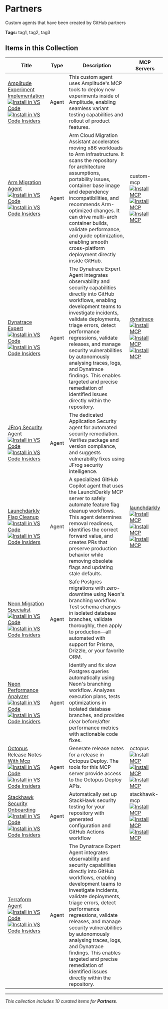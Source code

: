 # Partners

Custom agents that have been created by GitHub partners

**Tags:** tag1, tag2, tag3

## Items in this Collection

| Title | Type | Description | MCP Servers |
| ----- | ---- | ----------- | ----------- |
| [Amplitude Experiment Implementation](../agents/amplitude-experiment-implementation.agent.md)<br />[![Install in VS Code](https://img.shields.io/badge/VS_Code-Install-0098FF?style=flat-square&logo=visualstudiocode&logoColor=white)](https://aka.ms/awesome-copilot/install/agent?url=vscode%3Achat-agent%2Finstall%3Furl%3Dhttps%3A%2F%2Fraw.githubusercontent.com%2Fgithub%2Fawesome-copilot%2Fmain%2Fagents%2Famplitude-experiment-implementation.agent.md)<br />[![Install in VS Code Insiders](https://img.shields.io/badge/VS_Code_Insiders-Install-24bfa5?style=flat-square&logo=visualstudiocode&logoColor=white)](https://aka.ms/awesome-copilot/install/agent?url=vscode-insiders%3Achat-agent%2Finstall%3Furl%3Dhttps%3A%2F%2Fraw.githubusercontent.com%2Fgithub%2Fawesome-copilot%2Fmain%2Fagents%2Famplitude-experiment-implementation.agent.md) | Agent | This custom agent uses Amplitude's MCP tools to deploy new experiments inside of Amplitude, enabling seamless variant testing capabilities and rollout of product features. |  |
| [Arm Migration Agent](../agents/arm-migration.agent.md)<br />[![Install in VS Code](https://img.shields.io/badge/VS_Code-Install-0098FF?style=flat-square&logo=visualstudiocode&logoColor=white)](https://aka.ms/awesome-copilot/install/agent?url=vscode%3Achat-agent%2Finstall%3Furl%3Dhttps%3A%2F%2Fraw.githubusercontent.com%2Fgithub%2Fawesome-copilot%2Fmain%2Fagents%2Farm-migration.agent.md)<br />[![Install in VS Code Insiders](https://img.shields.io/badge/VS_Code_Insiders-Install-24bfa5?style=flat-square&logo=visualstudiocode&logoColor=white)](https://aka.ms/awesome-copilot/install/agent?url=vscode-insiders%3Achat-agent%2Finstall%3Furl%3Dhttps%3A%2F%2Fraw.githubusercontent.com%2Fgithub%2Fawesome-copilot%2Fmain%2Fagents%2Farm-migration.agent.md) | Agent | Arm Cloud Migration Assistant accelerates moving x86 workloads to Arm infrastructure. It scans the repository for architecture assumptions, portability issues, container base image and dependency incompatibilities, and recommends Arm-optimized changes. It can drive multi-arch container builds, validate performance, and guide optimization, enabling smooth cross-platform deployment directly inside GitHub. | custom-mcp<br />[![Install MCP](https://img.shields.io/badge/Install-VS_Code-0098FF?style=flat-square)](https://aka.ms/awesome-copilot/install/mcp-vscode?vscode:mcp/by-name/custom-mcp/mcp-server)<br />[![Install MCP](https://img.shields.io/badge/Install-VS_Code_Insiders-24bfa5?style=flat-square)](https://aka.ms/awesome-copilot/install/mcp-vscode?vscode-insiders:mcp/by-name/custom-mcp/mcp-server)<br />[![Install MCP](https://img.shields.io/badge/Install-Visual_Studio-C16FDE?style=flat-square)](https://aka.ms/awesome-copilot/install/mcp-visualstudio?vscode:mcp/by-name/custom-mcp/mcp-server) |
| [Dynatrace Expert](../agents/dynatrace-expert.agent.md)<br />[![Install in VS Code](https://img.shields.io/badge/VS_Code-Install-0098FF?style=flat-square&logo=visualstudiocode&logoColor=white)](https://aka.ms/awesome-copilot/install/agent?url=vscode%3Achat-agent%2Finstall%3Furl%3Dhttps%3A%2F%2Fraw.githubusercontent.com%2Fgithub%2Fawesome-copilot%2Fmain%2Fagents%2Fdynatrace-expert.agent.md)<br />[![Install in VS Code Insiders](https://img.shields.io/badge/VS_Code_Insiders-Install-24bfa5?style=flat-square&logo=visualstudiocode&logoColor=white)](https://aka.ms/awesome-copilot/install/agent?url=vscode-insiders%3Achat-agent%2Finstall%3Furl%3Dhttps%3A%2F%2Fraw.githubusercontent.com%2Fgithub%2Fawesome-copilot%2Fmain%2Fagents%2Fdynatrace-expert.agent.md) | Agent | The Dynatrace Expert Agent integrates observability and security capabilities directly into GitHub workflows, enabling development teams to investigate incidents, validate deployments, triage errors, detect performance regressions, validate releases, and manage security vulnerabilities by autonomously analysing traces, logs, and Dynatrace findings. This enables targeted and precise remediation of identified issues directly within the repository. | [dynatrace](https://github.com/mcp/dynatrace/mcp-server)<br />[![Install MCP](https://img.shields.io/badge/Install-VS_Code-0098FF?style=flat-square)](https://aka.ms/awesome-copilot/install/mcp-vscode?vscode:mcp/by-name/dynatrace/mcp-server)<br />[![Install MCP](https://img.shields.io/badge/Install-VS_Code_Insiders-24bfa5?style=flat-square)](https://aka.ms/awesome-copilot/install/mcp-vscode?vscode-insiders:mcp/by-name/dynatrace/mcp-server)<br />[![Install MCP](https://img.shields.io/badge/Install-Visual_Studio-C16FDE?style=flat-square)](https://aka.ms/awesome-copilot/install/mcp-visualstudio?vscode:mcp/by-name/dynatrace/mcp-server) |
| [JFrog Security Agent](../agents/jfrog-sec.agent.md)<br />[![Install in VS Code](https://img.shields.io/badge/VS_Code-Install-0098FF?style=flat-square&logo=visualstudiocode&logoColor=white)](https://aka.ms/awesome-copilot/install/agent?url=vscode%3Achat-agent%2Finstall%3Furl%3Dhttps%3A%2F%2Fraw.githubusercontent.com%2Fgithub%2Fawesome-copilot%2Fmain%2Fagents%2Fjfrog-sec.agent.md)<br />[![Install in VS Code Insiders](https://img.shields.io/badge/VS_Code_Insiders-Install-24bfa5?style=flat-square&logo=visualstudiocode&logoColor=white)](https://aka.ms/awesome-copilot/install/agent?url=vscode-insiders%3Achat-agent%2Finstall%3Furl%3Dhttps%3A%2F%2Fraw.githubusercontent.com%2Fgithub%2Fawesome-copilot%2Fmain%2Fagents%2Fjfrog-sec.agent.md) | Agent | The dedicated Application Security agent for automated security remediation. Verifies package and version compliance, and suggests vulnerability fixes using JFrog security intelligence. |  |
| [Launchdarkly Flag Cleanup](../agents/launchdarkly-flag-cleanup.agent.md)<br />[![Install in VS Code](https://img.shields.io/badge/VS_Code-Install-0098FF?style=flat-square&logo=visualstudiocode&logoColor=white)](https://aka.ms/awesome-copilot/install/agent?url=vscode%3Achat-agent%2Finstall%3Furl%3Dhttps%3A%2F%2Fraw.githubusercontent.com%2Fgithub%2Fawesome-copilot%2Fmain%2Fagents%2Flaunchdarkly-flag-cleanup.agent.md)<br />[![Install in VS Code Insiders](https://img.shields.io/badge/VS_Code_Insiders-Install-24bfa5?style=flat-square&logo=visualstudiocode&logoColor=white)](https://aka.ms/awesome-copilot/install/agent?url=vscode-insiders%3Achat-agent%2Finstall%3Furl%3Dhttps%3A%2F%2Fraw.githubusercontent.com%2Fgithub%2Fawesome-copilot%2Fmain%2Fagents%2Flaunchdarkly-flag-cleanup.agent.md) | Agent | A specialized GitHub Copilot agent that uses the LaunchDarkly MCP server to safely automate feature flag cleanup workflows. This agent determines removal readiness, identifies the correct forward value, and creates PRs that preserve production behavior while removing obsolete flags and updating stale defaults. | [launchdarkly](https://github.com/mcp/launchdarkly/mcp-server)<br />[![Install MCP](https://img.shields.io/badge/Install-VS_Code-0098FF?style=flat-square)](https://aka.ms/awesome-copilot/install/mcp-vscode?vscode:mcp/by-name/launchdarkly/mcp-server)<br />[![Install MCP](https://img.shields.io/badge/Install-VS_Code_Insiders-24bfa5?style=flat-square)](https://aka.ms/awesome-copilot/install/mcp-vscode?vscode-insiders:mcp/by-name/launchdarkly/mcp-server)<br />[![Install MCP](https://img.shields.io/badge/Install-Visual_Studio-C16FDE?style=flat-square)](https://aka.ms/awesome-copilot/install/mcp-visualstudio?vscode:mcp/by-name/launchdarkly/mcp-server) |
| [Neon Migration Specialist](../agents/neon-migration-specialist.agent.md)<br />[![Install in VS Code](https://img.shields.io/badge/VS_Code-Install-0098FF?style=flat-square&logo=visualstudiocode&logoColor=white)](https://aka.ms/awesome-copilot/install/agent?url=vscode%3Achat-agent%2Finstall%3Furl%3Dhttps%3A%2F%2Fraw.githubusercontent.com%2Fgithub%2Fawesome-copilot%2Fmain%2Fagents%2Fneon-migration-specialist.agent.md)<br />[![Install in VS Code Insiders](https://img.shields.io/badge/VS_Code_Insiders-Install-24bfa5?style=flat-square&logo=visualstudiocode&logoColor=white)](https://aka.ms/awesome-copilot/install/agent?url=vscode-insiders%3Achat-agent%2Finstall%3Furl%3Dhttps%3A%2F%2Fraw.githubusercontent.com%2Fgithub%2Fawesome-copilot%2Fmain%2Fagents%2Fneon-migration-specialist.agent.md) | Agent | Safe Postgres migrations with zero-downtime using Neon's branching workflow. Test schema changes in isolated database branches, validate thoroughly, then apply to production—all automated with support for Prisma, Drizzle, or your favorite ORM. |  |
| [Neon Performance Analyzer](../agents/neon-optimization-analyzer.agent.md)<br />[![Install in VS Code](https://img.shields.io/badge/VS_Code-Install-0098FF?style=flat-square&logo=visualstudiocode&logoColor=white)](https://aka.ms/awesome-copilot/install/agent?url=vscode%3Achat-agent%2Finstall%3Furl%3Dhttps%3A%2F%2Fraw.githubusercontent.com%2Fgithub%2Fawesome-copilot%2Fmain%2Fagents%2Fneon-optimization-analyzer.agent.md)<br />[![Install in VS Code Insiders](https://img.shields.io/badge/VS_Code_Insiders-Install-24bfa5?style=flat-square&logo=visualstudiocode&logoColor=white)](https://aka.ms/awesome-copilot/install/agent?url=vscode-insiders%3Achat-agent%2Finstall%3Furl%3Dhttps%3A%2F%2Fraw.githubusercontent.com%2Fgithub%2Fawesome-copilot%2Fmain%2Fagents%2Fneon-optimization-analyzer.agent.md) | Agent | Identify and fix slow Postgres queries automatically using Neon's branching workflow. Analyzes execution plans, tests optimizations in isolated database branches, and provides clear before/after performance metrics with actionable code fixes. |  |
| [Octopus Release Notes With Mcp](../agents/octopus-deploy-release-notes-mcp.agent.md)<br />[![Install in VS Code](https://img.shields.io/badge/VS_Code-Install-0098FF?style=flat-square&logo=visualstudiocode&logoColor=white)](https://aka.ms/awesome-copilot/install/agent?url=vscode%3Achat-agent%2Finstall%3Furl%3Dhttps%3A%2F%2Fraw.githubusercontent.com%2Fgithub%2Fawesome-copilot%2Fmain%2Fagents%2Foctopus-deploy-release-notes-mcp.agent.md)<br />[![Install in VS Code Insiders](https://img.shields.io/badge/VS_Code_Insiders-Install-24bfa5?style=flat-square&logo=visualstudiocode&logoColor=white)](https://aka.ms/awesome-copilot/install/agent?url=vscode-insiders%3Achat-agent%2Finstall%3Furl%3Dhttps%3A%2F%2Fraw.githubusercontent.com%2Fgithub%2Fawesome-copilot%2Fmain%2Fagents%2Foctopus-deploy-release-notes-mcp.agent.md) | Agent | Generate release notes for a release in Octopus Deploy. The tools for this MCP server provide access to the Octopus Deploy APIs. | octopus<br />[![Install MCP](https://img.shields.io/badge/Install-VS_Code-0098FF?style=flat-square)](https://aka.ms/awesome-copilot/install/mcp-vscode?vscode:mcp/by-name/octopus/mcp-server)<br />[![Install MCP](https://img.shields.io/badge/Install-VS_Code_Insiders-24bfa5?style=flat-square)](https://aka.ms/awesome-copilot/install/mcp-vscode?vscode-insiders:mcp/by-name/octopus/mcp-server)<br />[![Install MCP](https://img.shields.io/badge/Install-Visual_Studio-C16FDE?style=flat-square)](https://aka.ms/awesome-copilot/install/mcp-visualstudio?vscode:mcp/by-name/octopus/mcp-server) |
| [Stackhawk Security Onboarding](../agents/stackhawk-security-onboarding.agent.md)<br />[![Install in VS Code](https://img.shields.io/badge/VS_Code-Install-0098FF?style=flat-square&logo=visualstudiocode&logoColor=white)](https://aka.ms/awesome-copilot/install/agent?url=vscode%3Achat-agent%2Finstall%3Furl%3Dhttps%3A%2F%2Fraw.githubusercontent.com%2Fgithub%2Fawesome-copilot%2Fmain%2Fagents%2Fstackhawk-security-onboarding.agent.md)<br />[![Install in VS Code Insiders](https://img.shields.io/badge/VS_Code_Insiders-Install-24bfa5?style=flat-square&logo=visualstudiocode&logoColor=white)](https://aka.ms/awesome-copilot/install/agent?url=vscode-insiders%3Achat-agent%2Finstall%3Furl%3Dhttps%3A%2F%2Fraw.githubusercontent.com%2Fgithub%2Fawesome-copilot%2Fmain%2Fagents%2Fstackhawk-security-onboarding.agent.md) | Agent | Automatically set up StackHawk security testing for your repository with generated configuration and GitHub Actions workflow | stackhawk-mcp<br />[![Install MCP](https://img.shields.io/badge/Install-VS_Code-0098FF?style=flat-square)](https://aka.ms/awesome-copilot/install/mcp-vscode?vscode:mcp/by-name/stackhawk-mcp/mcp-server)<br />[![Install MCP](https://img.shields.io/badge/Install-VS_Code_Insiders-24bfa5?style=flat-square)](https://aka.ms/awesome-copilot/install/mcp-vscode?vscode-insiders:mcp/by-name/stackhawk-mcp/mcp-server)<br />[![Install MCP](https://img.shields.io/badge/Install-Visual_Studio-C16FDE?style=flat-square)](https://aka.ms/awesome-copilot/install/mcp-visualstudio?vscode:mcp/by-name/stackhawk-mcp/mcp-server) |
| [Terraform Agent](../agents/terraform.agent.md)<br />[![Install in VS Code](https://img.shields.io/badge/VS_Code-Install-0098FF?style=flat-square&logo=visualstudiocode&logoColor=white)](https://aka.ms/awesome-copilot/install/agent?url=vscode%3Achat-agent%2Finstall%3Furl%3Dhttps%3A%2F%2Fraw.githubusercontent.com%2Fgithub%2Fawesome-copilot%2Fmain%2Fagents%2Fterraform.agent.md)<br />[![Install in VS Code Insiders](https://img.shields.io/badge/VS_Code_Insiders-Install-24bfa5?style=flat-square&logo=visualstudiocode&logoColor=white)](https://aka.ms/awesome-copilot/install/agent?url=vscode-insiders%3Achat-agent%2Finstall%3Furl%3Dhttps%3A%2F%2Fraw.githubusercontent.com%2Fgithub%2Fawesome-copilot%2Fmain%2Fagents%2Fterraform.agent.md) | Agent | The Dynatrace Expert Agent integrates observability and security capabilities directly into GitHub workflows, enabling development teams to investigate incidents, validate deployments, triage errors, detect performance regressions, validate releases, and manage security vulnerabilities by autonomously analysing traces, logs, and Dynatrace findings. This enables targeted and precise remediation of identified issues directly within the repository. |  |

---
*This collection includes 10 curated items for **Partners**.*